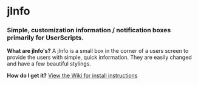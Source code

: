 # jInfo
### Simple, customization information / notification boxes primarily for UserScripts.

**What are jInfo's?**
A jInfo is a small box in the corner of a users screen to provide the users with simple, quick information. They are easily changed and have a few beautiful stylings.

**How do I get it?**
[View the Wiki for install instructions](https://github.com/aabbccsmith/jInfo/wiki)
